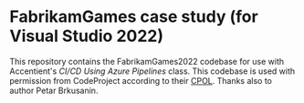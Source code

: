 # FabrikamGames case study (for Visual Studio 2022)

This repository contains the FabrikamGames2022 codebase for use with Accentient's *CI/CD Using Azure Pipelines* class.
This codebase is used with permission from CodeProject according to their [CPOL](https://www.codeproject.com/info/cpol10.aspx).
Thanks also to author Petar Brkusanin.
